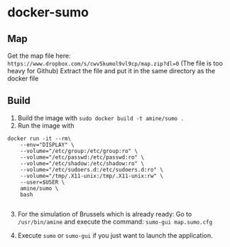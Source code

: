 # docker-sumo

## Map
Get the map file here:
`https://www.dropbox.com/s/cwv5kumol9vl9cp/map.zip?dl=0`
(The file is too heavy for Github)
Extract the file and put it in the same directory  as the docker file


## Build

1. Build the image with `sudo docker build -t amine/sumo .`
2. Run the image with
```
docker run -it --rm\
    --env="DISPLAY" \
    --volume="/etc/group:/etc/group:ro" \
    --volume="/etc/passwd:/etc/passwd:ro" \
    --volume="/etc/shadow:/etc/shadow:ro" \
    --volume="/etc/sudoers.d:/etc/sudoers.d:ro" \
    --volume="/tmp/.X11-unix:/tmp/.X11-unix:rw" \
    --user=$USER \
    amine/sumo \
    bash
    
```

3. For the simulation of Brussels which is already ready:
Go to `/usr/bin/amine` and execute the command: `sumo-gui map.sumo.cfg`

5. Execute `sumo` or `sumo-gui` if you just want to launch the application.
